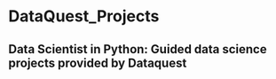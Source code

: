 # DataQuest_Projects
## Data Scientist in Python: Guided data science projects provided by Dataquest


